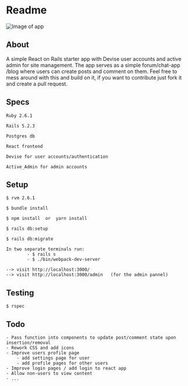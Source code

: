 # Readme
![Image of app](https://res.cloudinary.com/dmqtrnawm/image/upload/v1577935317/react-rails-starter-app/starter-app_nu5ats.png)
## About
A simple React on Rails starter app with Devise user accounts and
active admin for site management. The app serves as a simple forum/chat-app
/blog where users can create posts and comment on them. Feel free to mess around with this
and build on it, if you want to contribute just fork it and create a pull request. 
    
## Specs
    

``` Ruby 2.6.1 ```

```Rails 5.2.3```

```Postgres db```

``React frontend``

```Devise for user accounts/authentication```

```Active_Admin for admin accounts```

## Setup


```
$ rvm 2.6.1
```
```
$ bundle install
```
```
$ npm install  or  yarn install
```
```
$ rails db:setup
```
```
$ rails db:migrate
```
```
In two separate terminals run:
        - $ rails s
        - $ ./bin/webpack-dev-server
```
```   
--> visit http://localhost:3000/
--> visit http://localhost:3000/admin   (for the admin pannel)
```

## Testing
```
$ rspec
```
## Todo

    - Pass function into components to update post/comment state upon insertion/removal
    - Rework CSS and add icons
    - Improve users profile page
        - add settings page for user
        - add profile pages for other users
    - Improve login pages / add login to react app
    - Allow non-users to view content
    - ...